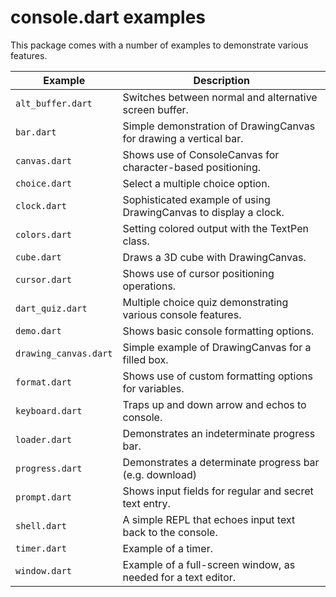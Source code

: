 # console.dart examples

This package comes with a number of examples to demonstrate various features.

| Example | Description |
|---------|-------------|
| `alt_buffer.dart` | Switches between normal and alternative screen buffer. |
| `bar.dart` | Simple demonstration of DrawingCanvas for drawing a vertical bar. |
| `canvas.dart` | Shows use of ConsoleCanvas for character-based positioning. |
| `choice.dart` | Select a multiple choice option. |
| `clock.dart` | Sophisticated example of using DrawingCanvas to display a clock. |
| `colors.dart` | Setting colored output with the TextPen class. |
| `cube.dart` | Draws a 3D cube with DrawingCanvas. |
| `cursor.dart` | Shows use of cursor positioning operations. |
| `dart_quiz.dart` | Multiple choice quiz demonstrating various console features. |
| `demo.dart` | Shows basic console formatting options. |
| `drawing_canvas.dart` | Simple example of DrawingCanvas for a filled box. |
| `format.dart` | Shows use of custom formatting options for variables. |
| `keyboard.dart` | Traps up and down arrow and echos to console. |
| `loader.dart` | Demonstrates an indeterminate progress bar. |
| `progress.dart` | Demonstrates a determinate progress bar (e.g. download) |
| `prompt.dart` | Shows input fields for regular and secret text entry. |
| `shell.dart` | A simple REPL that echoes input text back to the console. |
| `timer.dart` | Example of a timer. |
| `window.dart` | Example of a full-screen window, as needed for a text editor. |